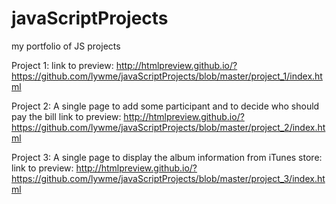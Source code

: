 # javaScriptProjects
my portfolio of JS projects

Project 1:
link to preview: http://htmlpreview.github.io/?https://github.com/lywme/javaScriptProjects/blob/master/project_1/index.html


Project 2:
A single page to add some participant and to decide who should pay the bill
link to preview: http://htmlpreview.github.io/?https://github.com/lywme/javaScriptProjects/blob/master/project_2/index.html


Project 3:
A single page to display the album information from iTunes store:
link to preview: http://htmlpreview.github.io/?https://github.com/lywme/javaScriptProjects/blob/master/project_3/index.html
